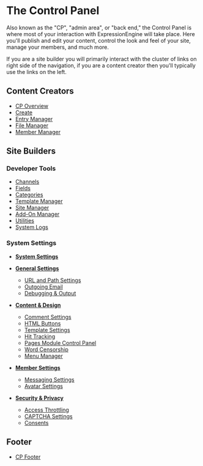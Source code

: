 <!--
    This source file is part of the open source project
    ExpressionEngine User Guide (https://github.com/ExpressionEngine/ExpressionEngine-User-Guide)

    @link      https://expressionengine.com/
    @copyright Copyright (c) 2003-2019, EllisLab Corp. (https://ellislab.com)
    @license   https://expressionengine.com/license Licensed under Apache License, Version 2.0
-->

# The Control Panel

Also known as the "CP", "admin area", or "back end," the Control Panel is where most of your interaction with ExpressionEngine will take place. Here you'll publish and edit your content, control the look and feel of your site, manage your members, and much more.

If you are a site builder you will primarily interact with the cluster of links on right side of the navigation, if you are a content creator then you'll typically use the links on the left.

## Content Creators

- [CP Overview](control-panel/overview.md)
- [Create](control-panel/create.md)
- [Entry Manager](control-panel/entry-manager.md)
- [File Manager](control-panel/file-manager.md)
- [Member Manager](control-panel/member-manager.md)

## Site Builders

### Developer Tools

- [Channels](control-panel/channels.md)
- [Fields](control-panel/field-manager.md)
- [Categories](control-panel/categories.md)
- [Template Manager](control-panel/template-manager.md)
- [Site Manager](msm/overview.md)
- [Add-On Manager](control-panel/addons-manager.md)
- [Utilities](control-panel/utilities.md)
- [System Logs](control-panel/system-logs.md)

### System Settings

- **[System Settings](control-panel/settings/index.md)**

- **[General Settings](control-panel/settings/general.md)**

  - [URL and Path Settings](control-panel/settings/urls.md)
  - [Outgoing Email](control-panel/settings/email.md)
  - [Debugging & Output](control-panel/settings/debug-output.md)

- **[Content & Design](control-panel/settings/content-design.md)**

  - [Comment Settings](control-panel/settings/comments.md)
  - [HTML Buttons](control-panel/settings/html-buttons.md)
  - [Template Settings](control-panel/settings/template.md)
  - [Hit Tracking](control-panel/settings/hit-tracking.md)
  - [Pages Module Control Panel](add-ons/pages.md#control-panel)
  - [Word Censorship](control-panel/settings/word-censor.md)
  - [Menu Manager](control-panel/settings/menu-manager.md)

- **[Member Settings](control-panel/settings/members.md)**

  - [Messaging Settings](control-panel/settings/messages.md)
  - [Avatar Settings](control-panel/settings/avatars.md)

- **[Security & Privacy](control-panel/settings/security-privacy.md)**
  - [Access Throttling](control-panel/settings/throttling.md)
  - [CAPTCHA Settings](control-panel/settings/captcha.md)
  - [Consents](control-panel/settings/consents.md)

## Footer

- [CP Footer](control-panel/footer.md)
